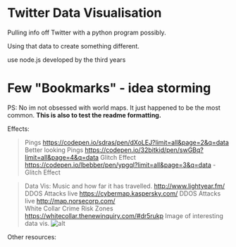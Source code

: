 # Twitter Data Visualisation
Pulling info off Twitter with a python program possibly.

Using that data to create something different. 

use node.js developed by the third years

# Few "Bookmarks" - idea storming 
PS: No im not obsessed with world maps. It just happened to be the most common. 
**This is also to test the readme formatting.**

Effects: 
>Pings 
https://codepen.io/sdras/pen/dXoLEJ?limit=all&page=2&q=data 
>Better looking Pings
https://codepen.io/32bitkid/pen/swGBq?limit=all&page=4&q=data
>Glitch Effect 
https://codepen.io/lbebber/pen/ypgql?limit=all&page=3&q=data - Glitch Effect 

>Data Vis:
>Music and how far it has travelled. 
http://www.lightyear.fm/
>DDOS Attacks live 
https://cybermap.kaspersky.com/ 
>DDOS Attacks live 
http://map.norsecorp.com/  
>White Collar Crime Risk Zones 
https://whitecollar.thenewinquiry.com/#dr5rukp 
>Image of interesting data vis.
![alt](http://datavisualization.ch/wp-content/uploads/2011/05/ghost_counties_05.jpg)

Other resources:
